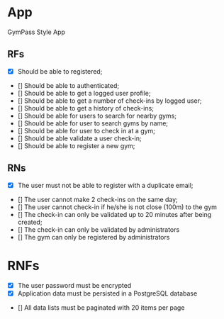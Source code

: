 # App

GymPass Style App

## RFs

- [x] Should be able to registered;
- [] Should be able to authenticated;
- [] Should be able to get a logged user profile;
- [] Should be able to get a number of check-ins by logged user;
- [] Should be able to get a history of check-ins;
- [] Should be able for users to search for nearby gyms;
- [] Should be able for user to search gyms by name;
- [] Should be able for user to check in at a gym;
- [] Should be able validate a user check-in;
- [] Should be able to register a new gym;

## RNs

- [x] The user must not be able to register with a duplicate email;
- [] The user cannot make 2 check-ins on the same day;
- [] The user cannot check-in if he/she is not close (100m) to the gym
- [] The check-in can only be validated up to 20 minutes after being created;
- [] The check-in can only be validated by administrators
- [] The gym can only be registered by administrators

# RNFs

- [x] The user password must be encrypted
- [x] Application data must be persisted in a PostgreSQL database
- [] All data lists must be paginated with 20 items per page
